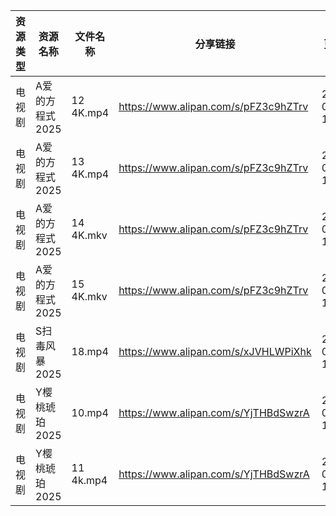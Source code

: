 | 资源类型 | 资源名称       | 文件名称      | 分享链接                                 | 更新时间                |
| ---- | ---------- | --------- | ------------------------------------ | ------------------- |
| 电视剧  | A爱的方程式2025 | 12 4K.mp4 | https://www.alipan.com/s/pFZ3c9hZTrv | 2025-07-20 16:02:21 |
| 电视剧  | A爱的方程式2025 | 13 4K.mp4 | https://www.alipan.com/s/pFZ3c9hZTrv | 2025-07-20 16:02:20 |
| 电视剧  | A爱的方程式2025 | 14 4K.mkv | https://www.alipan.com/s/pFZ3c9hZTrv | 2025-07-20 16:02:20 |
| 电视剧  | A爱的方程式2025 | 15 4K.mkv | https://www.alipan.com/s/pFZ3c9hZTrv | 2025-07-20 16:02:18 |
| 电视剧  | S扫毒风暴2025  | 18.mp4    | https://www.alipan.com/s/xJVHLWPiXhk | 2025-07-20 12:02:51 |
| 电视剧  | Y樱桃琥珀2025  | 10.mp4    | https://www.alipan.com/s/YjTHBdSwzrA | 2025-07-20 16:03:12 |
| 电视剧  | Y樱桃琥珀2025  | 11 4k.mp4 | https://www.alipan.com/s/YjTHBdSwzrA | 2025-07-20 16:03:11 |
